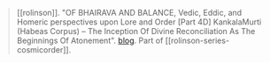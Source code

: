 > [[rolinson]]. "OF BHAIRAVA AND BALANCE, Vedic, Eddic, and Homeric perspectives upon Lore and Order [Part 4D] KankalaMurti (Habeas Corpus) – The Inception Of Divine Reconciliation As The Beginnings Of Atonement". [blog](https://aryaakasha.com/2019/12/13/of-bhairava-and-balance-vedic-eddic-and-homeric-perspectives-upon-lore-and-order-part-4d-kankalamurti-habeas-corpus-the-inception-of-divine-reconciliation-as-the-beginnings-of-atonement/). Part of [[rolinson-series-cosmicorder]].